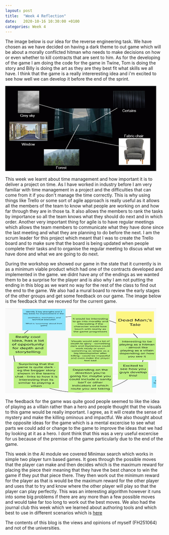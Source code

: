 ```yaml
---
layout: post
title:  "Week 4 Reflection"
date:   2020-10-16 10:30:00 +0100
categories: Week 4
---
```

The image below is our idea for the reverse engineering task. We have chosen as we have decided on having a dark theme to out game which will be about a morally conflicted hitman who needs to make decisions on how or even whether to kill contracts that are sent to him. As for the developing of the game I am doing the code for the game in Twine, Tom is doing the story and Billy is doing the art as they are they best fit what skills we all have. I think that the game is a really intereresting idea and i'm excited to see how well we can develop it before the end of the sprint.

<img src="https://raw.githubusercontent.com/f15h96/f15h96.github.io/gh-pages/Pics/Week3.png" width="480" height="270" frameBorder="0">

This week we learnt about time management and how important it is to deliver a project on time. As I have worked in industry before I am very familiar with time management in a project and the difficulties that can come from it if you don't manage the time correctly. This is why using things like Trello or some sort of agile approach is really useful as it allows all the members of the team to know what people are working on and how far through they are in those ta. It also allows the members to rank the tasks by importance so all the team knows what they should do next and in which order. Another very important thing for agile is to have regular meetings which allows the team members to communicate what they have done since the last meeting and what they are planning to do before the next. I am the scrum leader for this project which meant that I was to create the Trello board and to make sure that the board is being updated when people complete their tasks and to organise the regular meeting to discus what we have done and what we are going to do next. 

During the workshop we showed our game in the state that it currently is in as a minimum viable product which had one of the contracts developed and implemented in the game. we didnt have any of the endings as we wanted them to be a surprise for the player and is also why I am not putting the ending in this blog as we want no way for the rest of the class to find out the end to the game. We also had a mural board to review the early stages of the other groups and get some feedback on our game. The image below is the feedback that we receved for the current game.

<img src="https://raw.githubusercontent.com/f15h96/f15h96.github.io/gh-pages/Pics/DMT_Feedback.PNG" width="480" height="270" frameBorder="0">

The feedback for the game was quite good people seemed to like the idea of playing as a villain rather than a hero and people thought that the visuals to this game would be really important. I agree, as it will create the sense of mystery and make the killing ominous and impactful. We also thought about the opposite ideas for the game which is a mental excercise to see what parts we could add or change to the game to improve the ideas that we had by looking at it as a hero. I dont think that this was a very useful excercise for us because of the premise of the game particularly due to the end of the game.

This week in the AI module we covered Minimax search which works in simple two player turn based games. It goes through the possible moves that the player can make and then decides which is the maximum reward for placing the piece their meaning that they have the best chance to win the game if they put that piece there. They then work out the minimum reward for the player as that is would be the maximum reward for the other player and uses that to try and know where the other player will play so that the player can play perfectly. This was an interesting algorithm however it runs into some big problems if there are any more than a few possible moves and would take far too long to work out the best moves. We also had the journal club this week which we learned about authoring tools and which best to use in different scenarios which is <a href="http://www.fdg2014.org/papers/fdg2014_paper_11.pdf">here</a>

The contents of this blog is the views and opinions of myself (FH251064) and not of the universities.
